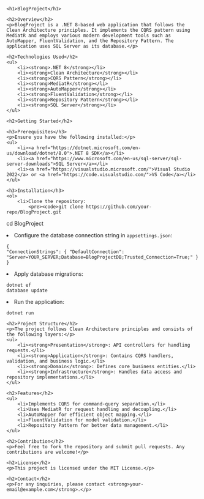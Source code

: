 
    <h1>BlogProject</h1>
    
    <h2>Overview</h2>
    <p>BlogProject is a .NET 8-based web application that follows the Clean Architecture principles. It implements the CQRS pattern using MediatR and employs various modern development tools such as AutoMapper, FluentValidation, and the Repository Pattern. The application uses SQL Server as its database.</p>
    
    <h2>Technologies Used</h2>
    <ul>
        <li><strong>.NET 8</strong></li>
        <li><strong>Clean Architecture</strong></li>
        <li><strong>CQRS Pattern</strong></li>
        <li><strong>MediatR</strong></li>
        <li><strong>AutoMapper</strong></li>
        <li><strong>FluentValidation</strong></li>
        <li><strong>Repository Pattern</strong></li>
        <li><strong>SQL Server</strong></li>
    </ul>
    
    <h2>Getting Started</h2>
    
    <h3>Prerequisites</h3>
    <p>Ensure you have the following installed:</p>
    <ul>
        <li><a href="https://dotnet.microsoft.com/en-us/download/dotnet/8.0">.NET 8 SDK</a></li>
        <li><a href="https://www.microsoft.com/en-us/sql-server/sql-server-downloads">SQL Server</a></li>
        <li><a href="https://visualstudio.microsoft.com/">Visual Studio 2022</a> or <a href="https://code.visualstudio.com/">VS Code</a></li>
    </ul>
    
    <h3>Installation</h3>
    <ol>
        <li>Clone the repository:
            <pre><code>git clone https://github.com/your-repo/BlogProject.git
cd BlogProject</code></pre>
        </li>
        <li>Configure the database connection string in <code>appsettings.json</code>:
            <pre><code>{
  "ConnectionStrings": {
    "DefaultConnection": "Server=YOUR_SERVER;Database=BlogProjectDB;Trusted_Connection=True;"
  }
}</code></pre>
        </li>
        <li>Apply database migrations:
            <pre><code>dotnet ef database update</code></pre>
        </li>
        <li>Run the application:
            <pre><code>dotnet run</code></pre>
        </li>
    </ol>
    
    <h2>Project Structure</h2>
    <p>The project follows Clean Architecture principles and consists of the following layers:</p>
    <ul>
        <li><strong>Presentation</strong>: API controllers for handling requests.</li>
        <li><strong>Application</strong>: Contains CQRS handlers, validation, and business logic.</li>
        <li><strong>Domain</strong>: Defines core business entities.</li>
        <li><strong>Infrastructure</strong>: Handles data access and repository implementations.</li>
    </ul>
    
    <h2>Features</h2>
    <ul>
        <li>Implements CQRS for command-query separation.</li>
        <li>Uses MediatR for request handling and decoupling.</li>
        <li>AutoMapper for efficient object mapping.</li>
        <li>FluentValidation for model validation.</li>
        <li>Repository Pattern for better data management.</li>
    </ul>
    
    <h2>Contribution</h2>
    <p>Feel free to fork the repository and submit pull requests. Any contributions are welcome!</p>
    
    <h2>License</h2>
    <p>This project is licensed under the MIT License.</p>
    
    <h2>Contact</h2>
    <p>For any inquiries, please contact <strong>your-email@example.com</strong>.</p>
</body>
</html>
